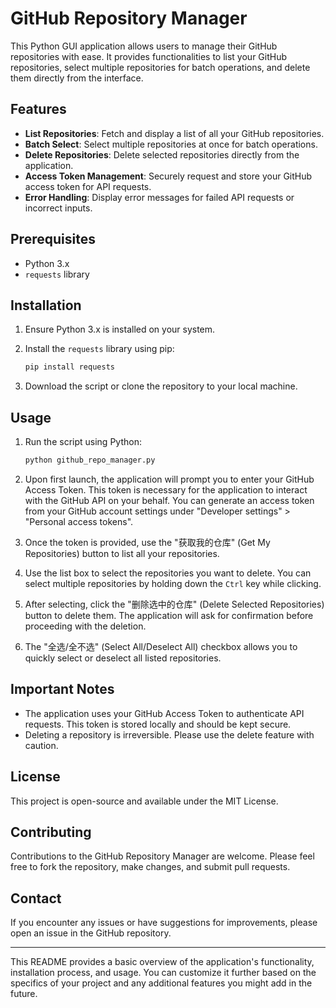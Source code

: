 # GitHub Repository Manager

This Python GUI application allows users to manage their GitHub repositories with ease. It provides functionalities to list your GitHub repositories, select multiple repositories for batch operations, and delete them directly from the interface.

## Features

- **List Repositories**: Fetch and display a list of all your GitHub repositories.
- **Batch Select**: Select multiple repositories at once for batch operations.
- **Delete Repositories**: Delete selected repositories directly from the application.
- **Access Token Management**: Securely request and store your GitHub access token for API requests.
- **Error Handling**: Display error messages for failed API requests or incorrect inputs.

## Prerequisites

- Python 3.x
- `requests` library

## Installation

1. Ensure Python 3.x is installed on your system.
2. Install the `requests` library using pip:

    ```bash
    pip install requests
    ```

3. Download the script or clone the repository to your local machine.

## Usage

1. Run the script using Python:

    ```bash
    python github_repo_manager.py
    ```

2. Upon first launch, the application will prompt you to enter your GitHub Access Token. This token is necessary for the application to interact with the GitHub API on your behalf. You can generate an access token from your GitHub account settings under "Developer settings" > "Personal access tokens".

3. Once the token is provided, use the "获取我的仓库" (Get My Repositories) button to list all your repositories.

4. Use the list box to select the repositories you want to delete. You can select multiple repositories by holding down the `Ctrl` key while clicking.

5. After selecting, click the "删除选中的仓库" (Delete Selected Repositories) button to delete them. The application will ask for confirmation before proceeding with the deletion.

6. The "全选/全不选" (Select All/Deselect All) checkbox allows you to quickly select or deselect all listed repositories.

## Important Notes

- The application uses your GitHub Access Token to authenticate API requests. This token is stored locally and should be kept secure.
- Deleting a repository is irreversible. Please use the delete feature with caution.

## License

This project is open-source and available under the MIT License.

## Contributing

Contributions to the GitHub Repository Manager are welcome. Please feel free to fork the repository, make changes, and submit pull requests.

## Contact

If you encounter any issues or have suggestions for improvements, please open an issue in the GitHub repository.

---

This README provides a basic overview of the application's functionality, installation process, and usage. You can customize it further based on the specifics of your project and any additional features you might add in the future.
